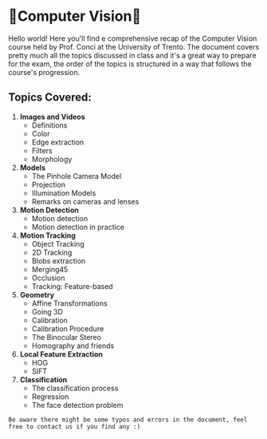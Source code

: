 # 🤖Computer Vision👀

Hello world! Here you'll find e comprehensive recap of the Computer Vision course held by Prof. Conci at the University of Trento. The document covers pretty much all the topics discussed in class and it's a great way to prepare for the exam, the order of the topics is structured in a way that follows the course's progression.



## Topics Covered:
1. **Images and Videos** 
    -  Definitions 
    -  Color  
    - Edge extraction    
    - Filters
    -  Morphology 
2. **Models** 
    -  The Pinhole Camera Model
    - Projection 
    - Illumination Models  
    - Remarks on cameras and lenses 
3. **Motion Detection** 
    - Motion detection
    - Motion detection in practice 
4. **Motion Tracking**
    - Object Tracking   
    - 2D Tracking  
    - Blobs extraction   
    - Merging45
    - Occlusion
    - Tracking: Feature-based 
5. **Geometry**
    - Affine Transformations
    - Going 3D 
    - Calibration 
    - Calibration Procedure 
    - The Binocular Stereo 
    - Homography and friends 
6. **Local Feature Extraction**
    - HOG
    - SIFT 
7. **Classification** 
    - The classification process 
    - Regression 
    - The face detection problem 

```
Be aware there might be some typos and errors in the document, feel free to contact us if you find any :)
```

